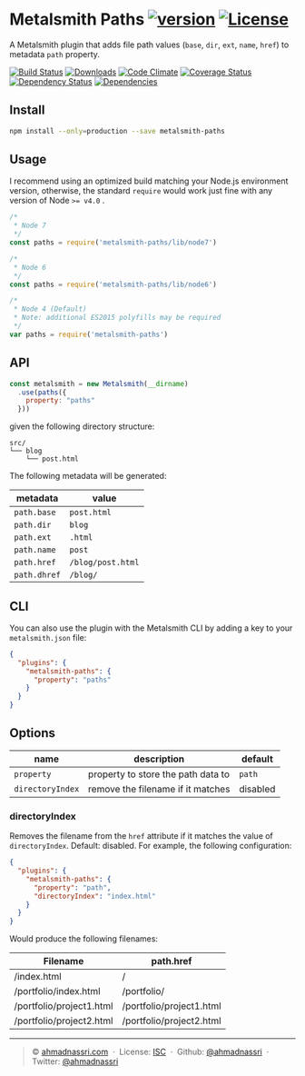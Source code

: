 # Metalsmith Paths [![version][npm-version]][npm-url] [![License][npm-license]][license-url]

A Metalsmith plugin that adds file path values (`base`, `dir`, `ext`, `name`, `href`) to metadata `path` property.

[![Build Status][travis-image]][travis-url]
[![Downloads][npm-downloads]][npm-url]
[![Code Climate][codeclimate-quality]][codeclimate-url]
[![Coverage Status][codeclimate-coverage]][codeclimate-url]
[![Dependency Status][dependencyci-image]][dependencyci-url]
[![Dependencies][david-image]][david-url]

## Install

```bash
npm install --only=production --save metalsmith-paths
```

## Usage

I recommend using an optimized build matching your Node.js environment version, otherwise, the standard `require` would work just fine with any version of Node `>= v4.0` .

```js
/*
 * Node 7
 */
const paths = require('metalsmith-paths/lib/node7')

/*
 * Node 6
 */
const paths = require('metalsmith-paths/lib/node6')

/*
 * Node 4 (Default)
 * Note: additional ES2015 polyfills may be required
 */
var paths = require('metalsmith-paths')
```

## API

```js
const metalsmith = new Metalsmith(__dirname)
  .use(paths({
    property: "paths"
  }))
```

given the following directory structure:

```
src/
└── blog
    └── post.html
```

The following metadata will be generated:

| metadata      | value             |
| ------------- | ----------------- |
| `path.base`   | `post.html`       |
| `path.dir`    | `blog`            |
| `path.ext`    | `.html`           |
| `path.name`   | `post`            |
| `path.href`   | `/blog/post.html` |
| `path.dhref`  | `/blog/`          |

## CLI

You can also use the plugin with the Metalsmith CLI by adding a key to your `metalsmith.json` file:

```json
{
  "plugins": {
    "metalsmith-paths": {
      "property": "paths"
    }
  }
}
```

## Options

| name             | description                        | default   |
| ---------------- | ---------------------------------- | --------- |
| `property`       | property to store the path data to | `path`    |
| `directoryIndex` | remove the filename if it matches  | disabled  |

### directoryIndex

Removes the filename from the `href` attribute if it matches the value of
`directoryIndex`. Default: disabled. For example, the following configuration:

```json
{
  "plugins": {
    "metalsmith-paths": {
      "property": "path",
      "directoryIndex": "index.html"
    }
  }
}
```

Would produce the following filenames:

| Filename                      | path.href                     |
| ----------------------------- | ----------------------------- |
| /index.html                   | /                             |
| /portfolio/index.html         | /portfolio/                   |
| /portfolio/project1.html      | /portfolio/project1.html      |
| /portfolio/project2.html      | /portfolio/project2.html      |


----
> :copyright: [ahmadnassri.com](https://www.ahmadnassri.com/) &nbsp;&middot;&nbsp;
> License: [ISC][license-url] &nbsp;&middot;&nbsp;
> Github: [@ahmadnassri](https://github.com/ahmadnassri) &nbsp;&middot;&nbsp;
> Twitter: [@ahmadnassri](https://twitter.com/ahmadnassri)

[license-url]: http://choosealicense.com/licenses/isc/

[travis-url]: https://travis-ci.org/ahmadnassri/metalsmith-paths
[travis-image]: https://img.shields.io/travis/ahmadnassri/metalsmith-paths.svg?style=flat-square

[npm-url]: https://www.npmjs.com/package/metalsmith-paths
[npm-license]: https://img.shields.io/npm/l/metalsmith-paths.svg?style=flat-square
[npm-version]: https://img.shields.io/npm/v/metalsmith-paths.svg?style=flat-square
[npm-downloads]: https://img.shields.io/npm/dm/metalsmith-paths.svg?style=flat-square

[codeclimate-url]: https://codeclimate.com/github/ahmadnassri/metalsmith-paths
[codeclimate-quality]: https://img.shields.io/codeclimate/github/ahmadnassri/metalsmith-paths.svg?style=flat-square
[codeclimate-coverage]: https://img.shields.io/codeclimate/coverage/github/ahmadnassri/metalsmith-paths.svg?style=flat-square

[david-url]: https://david-dm.org/ahmadnassri/metalsmith-paths
[david-image]: https://img.shields.io/david/ahmadnassri/metalsmith-paths.svg?style=flat-square

[dependencyci-url]: https://dependencyci.com/github/ahmadnassri/metalsmith-paths
[dependencyci-image]: https://dependencyci.com/github/ahmadnassri/metalsmith-paths/badge?style=flat-square

